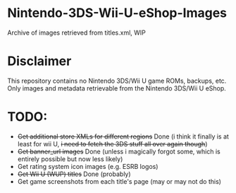 # Nintendo-3DS-Wii-U-eShop-Images
Archive of images retrieved from titles.xml, WIP
# Disclaimer
This repository contains no Nintendo 3DS/Wii U game ROMs, backups, etc. Only images and metadata retrievable from the Nintendo 3DS/Wii U eShop.
# TODO:
* ~~Get additional store XMLs for different regions~~ Done (i think it finally is at least for wii U, ~~i need to fetch the 3DS stuff all over again though~~)
* ~~Get banner_url images~~ Done (unless i magically forgot some, which is entirely possible but now less likely)
* Get rating system icon images (e.g. ESRB logos)
* ~~Get Wii U (WUP) titles~~ Done (probably)
* Get game screenshots from each title's page (may or may not do this)
